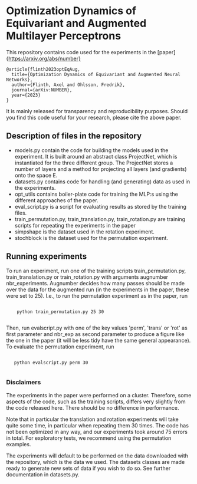 # Optimization Dynamics of Equivariant and Augmented Multilayer Perceptrons

This repository contains code used for the experiments in the [paper]{https://arxiv.org/abs/number}

```
@article{flinth2023optEqAug,
  title={Optimization Dynamics of Equivariant and Augmented Neural Networks},
  author={Flinth, Axel and Ohlsson, Fredrik},
  journal={arXiv:NUMBER},
  year={2023}
}

```

It is mainly released for transparency and reproducibility purposes. Should you find this code useful for your research, please cite the above paper.

## Description of files in the repository
* models.py contain the code for building the models used in the experiment. 
It is built around an abstract class ProjectNet, which is instantiated for the three different group. 
The ProjectNet stores a number of layers and a method for projecting all layers (and gradients) onto the space E.
* datasets.py contains code for handling (and generating) data as used in the experiments. 
* opt_utils contains boiler-plate code for training the MLP:s using the different approaches of the paper. 
* eval_script.py is a script for evaluating results as stored by the training files.
* train_permutation.py, train_translation.py, train_rotation.py are training scripts for repeating the experiments in the paper
* simpshape is the dataset used in the rotation experiment.
* stochblock is the dataset used for the permutation experiment. 


## Running experiments
To run an experiment, run one of the training scripts train_permutation.py, train_translation.py or train_rotation.py with arguments augnumber nbr_experiments. 
Augnumber decides how many passes should be made over the data for the augmented run (in the experiments in the paper, these were set to 25). I.e., to run the permutation experiment as in the paper, run

```

    python train_permutation.py 25 30
    
```
 
Then, run evalscript.py with one of the key values 'perm', 'trans' or 'rot' as first parameter and nbr_exp as second parameter to produce a figure like the one in the paper (it will be less tidy
have the same general appearance). To evaluate the permutation experiment, run

```

   python evalscript.py perm 30
   
```

### Disclaimers
The experiments in the paper were performed on a cluster. Therefore, some aspects of the code, such as the training scripts, differs very slightly from the code released here. There should be no difference in performance.

Note that in particular the translation and rotation experiments will take quite some time, in particular when repeating them 30 times. The code has not been optimized in any way, and our experiments took around 75 errors in total. For exploratory tests, we recommend using the permutation examples.

The experiments will default to be performed on the data downloaded with the repository, which is the data we used. The datasets classes are made ready to generate new sets of data if you wish to do so. See further documentation in datasets.py.



